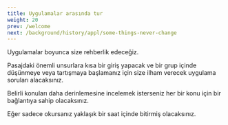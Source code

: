 ```yaml
---
title: Uygulamalar arasında tur
weight: 20
prev: /welcome
next: /background/history/appl/some-things-never-change
---
```


Uygulamalar boyunca size rehberlik edeceğiz.

Pasajdaki önemli unsurlara kısa bir giriş yapacak ve bir grup içinde düşünmeye veya tartışmaya başlamanız için size ilham verecek uygulama soruları alacaksınız.

Belirli konuları daha derinlemesine incelemek isterseniz her bir konu için bir bağlantıya sahip olacaksınız.

Eğer sadece okursanız yaklaşık bir saat içinde bitirmiş olacaksınız.